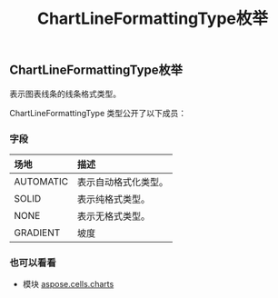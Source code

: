﻿---
title: ChartLineFormattingType枚举
second_title: Aspose.Cells for Python via .NET API 参考文献
description:
type: docs
weight: 410
url: /zh/python-net/aspose.cells.charts/chartlineformattingtype/
is_root: false
---
## ChartLineFormattingType枚举
表示图表线条的线条格式类型。



ChartLineFormattingType 类型公开了以下成员：

### 字段
|场地|描述|
| :- | :- |
| AUTOMATIC |表示自动格式化类型。|
| SOLID |表示纯格式类型。|
| NONE |表示无格式类型。|
| GRADIENT |坡度|



### 也可以看看
* 模块 [aspose.cells.charts](..)
